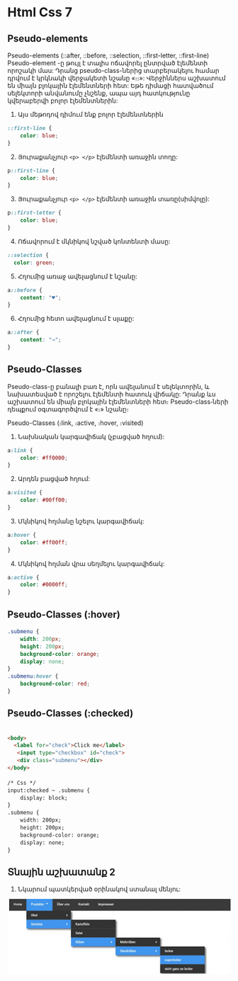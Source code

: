 # Html Css 7

## Pseudo-elements

Pseudo-elements (::after, ::before, ::selection, ::first-letter, ::first-line)
Pseudo-element -ը թույլ է տալիս ոճավորել ընտրված էլեմենտի որոշակի մաս: Դրանց pseudo-class-ներից տարբերակելու համար դրվում է կրկնակի վերջակետի նշանը «։։»: Վերջիններս աշխատում են միայն բլոկային էլեմենտների հետ: Եթե դիմացի հատվածում սելեկտորի անվանումը չնշենք, ապա այդ հատկությունը կվերաբերվի բոլոր էլեմենտներին:

1. Այս մեթոդով դիմում ենք բոլոր էլեմենտներին

```css
::first-line {
    color: blue;
}
```

2. Յուրաքանչյուր `<p> </p>` էլեմենտի առաջին տողը:

```css
p::first-line {
    color: blue;
}
```

3. Յուրաքանչյուր `<p> </p>` էլեմենտի առաջին տառը(սիմվոլը):

```css
p::first-letter {
    color: blue;
}
```

4. Ոճավորում է մկնիկով նշված կոնտենտի մասը:

```css
::selection {
  color: green;
```

5. Հղումից առաջ ավելացնում է նշանը:

```css
a::before {
    content: "♥";
}
```

6. Հղումից հետո ավելացնում է սլաքը:

```css
a::after {
    content: "→";
}
```

## Pseudo-Classes

Pseudo-class-ը բանալի բառ է, որն ավելանում է սելեկտորին, և նախատեսված է որոշելու էլեմենտի հատուկ վիճակը: Դրանք ևս աշխատում են միայն բլոկային էլեմենտների հետ։ Pseudo-class֊ների դեպքում օգտագործվում է «։» նշանը։

Pseudo-Classes (։link, ։active, ։hover, ։visited)

1. Նախնական կարգավիճակ (չբացված հղում):

```css
a:link {
    color: #ff0000;
}
```

2. Արդեն բացված հղում:

```css
a:visited {
    color: #00ff00;
}
```

3. Մկնիկով հղմանը նշելու կարգավիճակ:

```css
a:hover {
    color: #ff00ff;
}
```

4. Մկնիկով հղման վրա սեղմելու կարգավիճակ:

```css
a:active {
    color: #0000ff;
}
```

## Pseudo-Classes (:hover)

```css
.submenu {
    width: 200px;
    height: 200px;
    background-color: orange;
    display: none;
}
.submenu:hover {
    background-color: red;
}
```

## Pseudo-Classes (:checked)

```html

<body>
  <label for="check">Click me</label>
   <input type="checkbox" id="check">
   <div class="submenu"></div>
</body>

/* Css */
input:checked ~ .submenu {
    display: block;
}
.submenu {
    width: 200px;
    height: 200px;
    background-color: orange;
    display: none;
}
```
## Տնային աշխատանք 2
1. Նկարում պատկերված օրինակով ստանալ մենյու:

![Image](./image/homework7.jpg "Homework7")


